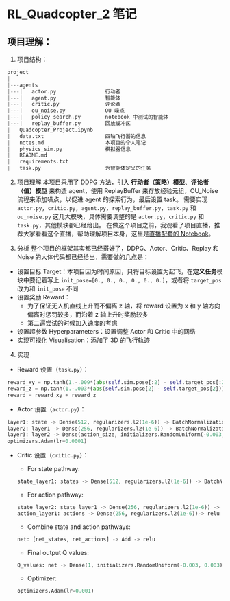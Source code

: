 # RL_Quadcopter_2 笔记

## 项目理解：
1. 项目结构：  

```py
project
|
|---agents
|---|   actor.py                行动者
|---|   agent.py                智能体
|---|   critic.py               评论者
|---|   ou_noise.py             OU 噪点
|---|   policy_search.py        notebook 中测试的智能体
|---|   replay_buffer.py        回放缓冲区
|   Quadcopter_Project.ipynb
|   data.txt                    四轴飞行器的信息
|   notes.md                    本项目的个人笔记
|   physics_sim.py              模拟器信息
|   README.md
|   requirements.txt
|   task.py                     为智能体定义的任务
```
2. 项目理解
本项目采用了 DDPG 方法，引入 **行动者（策略）模型**、**评论者（值）模型** 来构造 agent，使用 ReplayBuffer 来存放经验元组，OU_Noise 流程来添加噪点，以促进 agent 的探索行为，最后设置 task。
需要实现 `actor.py`，`critic.py`，`agent.py`，`replay_buffer.py`，`task.py` 和 `ou_noise.py` 这几大模块，具体需要调整的是 `actor.py`，`critic.py` 和 `task.py`，其他模块都已经给出。
在做这个项目之前，我观看了项目直播，推荐大家看看这个直播，帮助理解项目本身，这里是[直播配套的 Notebook](https://github.com/chinaq/bloq/blob/master/posts/2018-05-17-Quadcopter%E7%AC%94%E8%AE%B0_Udacity/quadcopter.md)。

3. 分析
整个项目的框架其实都已经搭好了，DDPG、Actor、Critic、Replay 和 Noise 的大体代码都已经给出，需要做的几点是：
- 设置目标 Target：本项目因为时间原因，只将目标设置为起飞，在**定义任务**模块中要记着写上 `init_pose=[0., 0., 0., 0., 0., 0.]`，或者将 `target_pos` 改为和 `init_pose` 不同
- 设置奖励 Reward：
    - 为了保证无人机直线上升而不偏离 z 轴，将 reward 设置为 x 和 y 轴方向偏离时惩罚较多，而沿着 z 轴上升时奖励较多
    - 第二遍尝试的时候加入速度的考虑
- 设置超参数 Hyperparameters：设置调整 Actor 和 Critic 中的网络
- 实现可视化 Visualisation：添加了 3D 的飞行轨迹
4. 实现
- Reward 设置（`task.py`）：
```py
reward_xy = np.tanh(1.-.009*(abs(self.sim.pose[:2] - self.target_pos[:2]))).sum()
reward_z = np.tanh(1.-.003*(abs(self.sim.pose[2] - self.target_pos[2]))).sum()
reward = reward_xy + reward_z
```
- Actor 设置（`actor.py`）：
```py
layer1: state -> Dense(512, regularizers.l2(1e-6)) -> BatchNormalization -> relu
layer2: layer1 -> Dense(256, regularizers.l2(1e-6)) -> BatchNormalization -> relu
layer3: layer2 -> Dense(action_size, initializers.RandomUniform(-0.003, 0.003))
optimizers.Adam(lr=0.0001)
```
- Critic 设置（`critic.py`）：
    - For state pathway:
    ```py
    state_layer1: states -> Dense(512, regularizers.l2(1e-6)) -> BatchNormalization -> relu
    ```
    - For action pathway:
    ```py
    state_layer2: state_layer1 -> Dense(256, regularizers.l2(1e-6)) -> relu
    action_layer1: actions -> Dense(256, regularizers.l2(1e-6))-> relu
    ```
    - Combine state and action pathways:
    ```py
    net: [net_states, net_actions] -> Add -> relu    
    ```

    - Final output Q values:
    ```py
    Q_values: net -> Dense(1, initializers.RandomUniform(-0.003, 0.003))
    ```
    - Optimizer:
    ```py
    optimizers.Adam(lr=0.001)
    ```
